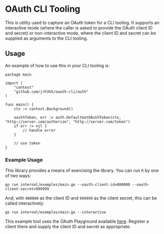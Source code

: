 # OAuth CLI Tooling

This is utility used to capture an OAuth token for a CLI tooling. It supports an interactive mode (where the caller is asked to provide the OAuth client ID and secret) or non-interactive mode, where the client ID and secret can be supplied as arguments to the CLI tooling.

## Usage

An example of how to use this in your CLI tooling is:

```
package main

import (
    "context"
    "github.com/jrh3k5/oauth-cli/auth"
)

func main() {
    ctx := context.Background()

    oauthToken, err := auth.DefaultGetOAuthToken(ctx, "http://server.com/authorize", "http://server.com/token")
    if err != nil {
        // handle error
    }

    // use token
}
```

### Example Usage

This library provides a means of exercising the library. You can run it by one of two ways:

```
go run internal/examples/main.go --oauth-client-id=000000 --oauth-client-secret=999999
```

And, with `000000` as the client ID and `999999` as the client secret, this can be called interactively:

```
go run internal/examples/main.go --interactive
```

This example tool uses the OAuth Playground available [here](https://www.oauth.com/playground/). Register a client there and supply the client ID and secret as appropriate.